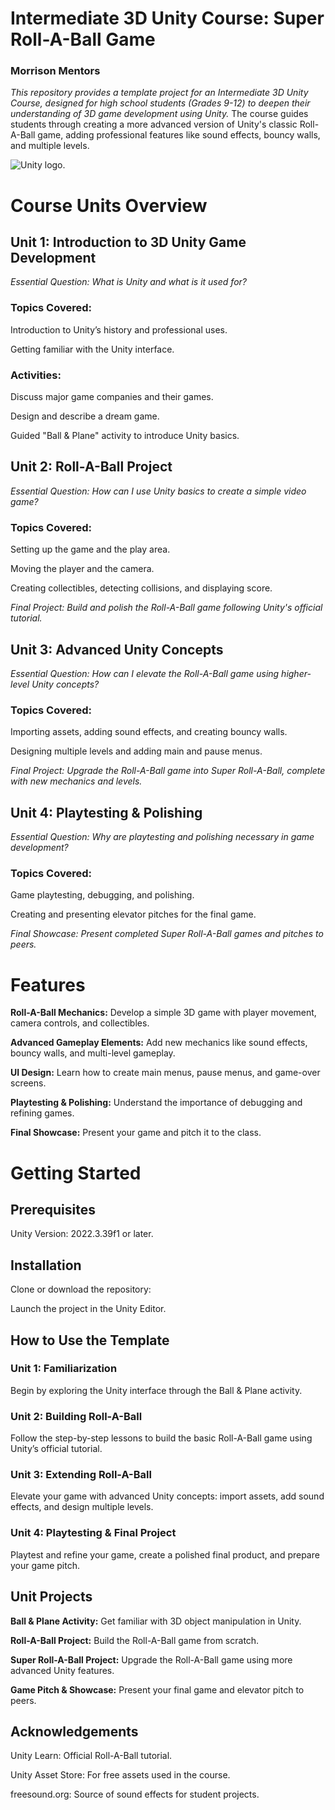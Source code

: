 # Intermediate 3D Unity Course: Super Roll-A-Ball Game
### Morrison Mentors
_This repository provides a template project for an Intermediate 3D Unity Course, designed for high school students (Grades 9-12) to deepen their understanding of 3D game development using Unity._ The course guides students through creating a more advanced version of Unity's classic Roll-A-Ball game, adding professional features like sound effects, bouncy walls, and multiple levels.

![Unity logo.](https://logos-world.net/wp-content/uploads/2023/01/Unity-Logo.png)

# Course Units Overview
## Unit 1: Introduction to 3D Unity Game Development
_Essential Question: What is Unity and what is it used for?_

### Topics Covered:

Introduction to Unity’s history and professional uses.

Getting familiar with the Unity interface.

### Activities:

Discuss major game companies and their games.

Design and describe a dream game.

Guided "Ball & Plane" activity to introduce Unity basics.

## Unit 2: Roll-A-Ball Project
_Essential Question: How can I use Unity basics to create a simple video game?_

### Topics Covered:

Setting up the game and the play area.

Moving the player and the camera.

Creating collectibles, detecting collisions, and displaying score.

_Final Project:
Build and polish the Roll-A-Ball game following Unity's official tutorial._

## Unit 3: Advanced Unity Concepts
_Essential Question: How can I elevate the Roll-A-Ball game using higher-level Unity concepts?_

### Topics Covered:

Importing assets, adding sound effects, and creating bouncy walls.

Designing multiple levels and adding main and pause menus.

_Final Project:
Upgrade the Roll-A-Ball game into Super Roll-A-Ball, complete with new mechanics and levels._

## Unit 4: Playtesting & Polishing
_Essential Question: Why are playtesting and polishing necessary in game development?_

### Topics Covered:

Game playtesting, debugging, and polishing.

Creating and presenting elevator pitches for the final game.

_Final Showcase:
Present completed Super Roll-A-Ball games and pitches to peers._

# Features
**Roll-A-Ball Mechanics:** Develop a simple 3D game with player movement, camera controls, and collectibles.

**Advanced Gameplay Elements:** Add new mechanics like sound effects, bouncy walls, and multi-level gameplay.

**UI Design:** Learn how to create main menus, pause menus, and game-over screens.

**Playtesting & Polishing:** Understand the importance of debugging and refining games.

**Final Showcase:** Present your game and pitch it to the class.

# Getting Started
## Prerequisites
Unity Version: 2022.3.39f1 or later.

## Installation
Clone or download the repository:

Launch the project in the Unity Editor.

## How to Use the Template
### Unit 1: Familiarization

Begin by exploring the Unity interface through the Ball & Plane activity.

### Unit 2: Building Roll-A-Ball

Follow the step-by-step lessons to build the basic Roll-A-Ball game using Unity’s official tutorial.

### Unit 3: Extending Roll-A-Ball

Elevate your game with advanced Unity concepts: import assets, add sound effects, and design multiple levels.

### Unit 4: Playtesting & Final Project

Playtest and refine your game, create a polished final product, and prepare your game pitch.

## Unit Projects
**Ball & Plane Activity:** Get familiar with 3D object manipulation in Unity.

**Roll-A-Ball Project:** Build the Roll-A-Ball game from scratch.

**Super Roll-A-Ball Project:** Upgrade the Roll-A-Ball game using more advanced Unity features.

**Game Pitch & Showcase:** Present your final game and elevator pitch to peers.

## Acknowledgements

Unity Learn: Official Roll-A-Ball tutorial.

Unity Asset Store: For free assets used in the course.

freesound.org: Source of sound effects for student projects.
